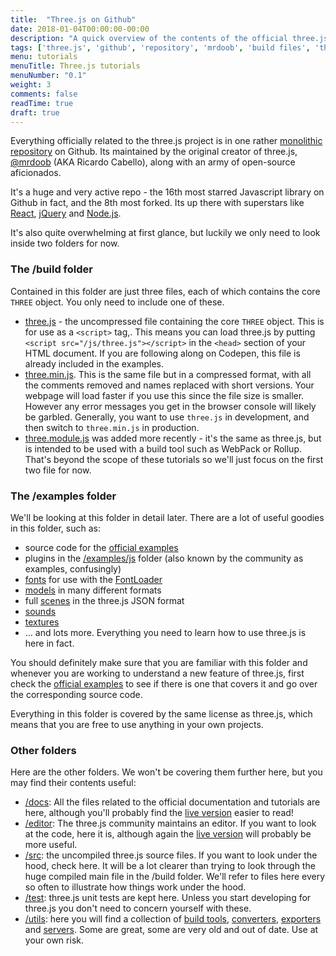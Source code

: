 ```yaml
---
title:  "Three.js on Github"
date: 2018-01-04T00:00:00-00:00
description: "A quick overview of the contents of the official three.js repo on github. We'll quickly cover the contents of the main folders to help guide your further explorations"
tags: ['three.js', 'github', 'repository', 'mrdoob', 'build files', 'threejs examples', ]
menu: tutorials
menuTitle: Three.js tutorials
menuNumber: "0.1"
weight: 3
comments: false
readTime: true
draft: true
---
```


Everything officially related to the three.js project is in one rather [monolithic repository](https://github.com/mrdoob/three.js) on Github. Its maintained by the original creator of three.js, [@mrdoob](https://twitter.com/mrdoob) (AKA Ricardo Cabello), along with an army of open-source aficionados.

It's a huge and very active repo - the 16th most starred Javascript library on Github in fact, and the 8th most forked. Its up there with superstars like [React](https://facebook.github.io/react/), [jQuery](https://jquery.com/) and [Node.js](https://nodejs.org/en/).

It's also quite overwhelming at first glance, but luckily we only need to look inside two folders for now.

### The /build folder

Contained in this folder are just three files, each of which contains the core `THREE` object. You only need to include one of these.

* [three.js](https://github.com/mrdoob/three.js/blob/dev/build/three.js) - the uncompressed file containing the core `THREE` object. This is for use as a `<script>` tag,. This means you can load three.js by putting `<script src="/js/three.js"></script>` in the `<head>` section of your HTML document. If you are following along on Codepen, this file is already included in the examples.
* [three.min.js](https://github.com/mrdoob/three.js/blob/dev/build/three.min.js). This is the same file but in a compressed format, with all the comments removed and names replaced with short versions. Your webpage will load faster if you use this since the file size is smaller.  However any error messages you get in the browser console will likely be garbled. Generally, you want to use `three.js` in development, and then switch to `three.min.js` in production.
* [three.module.js](https://github.com/mrdoob/three.js/blob/dev/build/three.module.js) was added more recently - it's the same as three.js, but is intended to be used with a build tool such as WebPack or Rollup. That's beyond the scope of these tutorials so we'll just focus on the first two file for now.

### The /examples folder

We'll be looking at this folder in detail later. There are a lot of useful goodies in this folder, such as:

* source code for the [official examples](https://threejs.org/examples/)
* plugins in the [/examples/js](https://github.com/mrdoob/three.js/tree/master/examples/js) folder (also known by the community as examples, confusingly)
* [fonts](https://github.com/mrdoob/three.js/tree/master/examples/fonts/) for use with the [FontLoader](https://threejs.org/docs/#api/loaders/FontLoader)
* [models](https://github.com/mrdoob/three.js/tree/master/examples/models/) in many different formats
* full [scenes](https://github.com/mrdoob/three.js/tree/master/examples/scenes/) in the three.js JSON format
* [sounds](https://github.com/mrdoob/three.js/tree/master/examples/sounds/)
* [textures](https://github.com/mrdoob/three.js/tree/master/examples/textures/)
* ... and lots more. Everything you need to learn how to use three.js is here in fact.

You should definitely make sure that you are familiar with this folder and whenever you are working to understand a new feature of three.js, first check the [official examples](https://threejs.org/examples/) to see if there is one that covers it and go over the corresponding source code.

Everything in this folder is covered by the same license as three.js, which means that you are free to use anything in your own projects.

### Other folders

Here are the other folders. We won't be covering them further here, but you may find their contents useful:

* [/docs](https://github.com/mrdoob/three.js/tree/dev/docs): All the files related to the official documentation and tutorials are here, although you'll probably find the [live version](https://threejs.org/docs/) easier to read!
* [/editor](https://github.com/mrdoob/three.js/tree/dev/editor/): The three.js community maintains an editor. If you want to look at the code, here it is, although again the [live version](https://threejs.org/editor/) will probably be more useful.
* [/src](https://github.com/mrdoob/three.js/tree/dev/src/): the uncompiled three.js source files. If you want to look under the hood, check here. It will be a lot clearer than trying to look through the huge compiled main file in the /build folder. We'll refer to files here every so often to illustrate how things work under the hood.
* [/test](https://github.com/mrdoob/three.js/tree/dev/test/): three.js unit tests are kept here. Unless you start developing for three.js you don't need to concern yourself with these.
* [/utils](https://github.com/mrdoob/three.js/tree/dev/utils/): here you will find a collection of [build tools](https://github.com/mrdoob/three.js/tree/dev/utils/build/), [converters](https://github.com/mrdoob/three.js/tree/dev/utils/converters/), [exporters](https://github.com/mrdoob/three.js/tree/dev/utils/exporters/) and [servers](https://github.com/mrdoob/three.js/tree/dev/utils/servers/). Some are great, some are very old and out of date. Use at your own risk.
